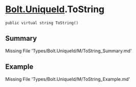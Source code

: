 # [Bolt.UniqueId](Types/Bolt.UniqueId.md).ToString
`public virtual string ToString()`
## Summary
Missing File 'Types/Bolt.UniqueId/M/ToString_Summary.md'
## Example
Missing File 'Types/Bolt.UniqueId/M/ToString_Example.md'
